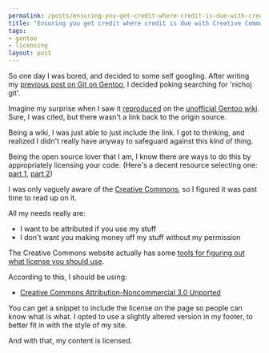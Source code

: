 ```yaml
--- 
permalink: /posts/ensuring-you-get-credit-where-credit-is-due-with-creative-commons.html
title: "Ensuring you get credit where credit is due with Creative Commons "
tags: 
- gentoo
- licensing
layout: post
---
```

So one day I was bored, and decided to some self googling. After writing my [previous post on Git on Gentoo](/posts/gitosis-on-gentoo), I decided poking searching for 'nichoj git'.

Imagine my surprise when I saw it [reproduced](http://gentoo-wiki.com/Gitosis) on the  [unofficial Gentoo wiki](http://gentoo-wiki.com). Sure, I was cited, but there wasn't a link back to the origin source.

Being a wiki, I was just able to just include the link. I got to thinking, and realized I didn't really have anyway to safeguard against this kind of thing.

Being the open source lover that I am, I know there are ways to do this by appropriately licensing your code. (Here's a decent resource selecting one: [part 1](http://blogs.zdnet.com/Burnette/?p=130), [part 2](http://blogs.zdnet.com/Burnette/?p=131))

I was only vaguely aware of the [Creative Commons](http://creativecommons.org/), so I figured it was past time to read up on it.

All my needs really are:

 * I want to be attributed if you use my stuff
 * I don't want you making money off my stuff without my permission
 
The Creative Commons website actually has some [tools for figuring out what license you should use](http://creativecommons.org/license/).

According to this, I should be using:

 * [Creative Commons Attribution-Noncommercial 3.0 Unported](http://creativecommons.org/licenses/by-nc/3.0/)
 
You can get a snippet to include the license on the page so people can know what is what. I opted to use a slightly altered version in my footer, to better fit in with the style of my site.

And with that, my content is licensed.